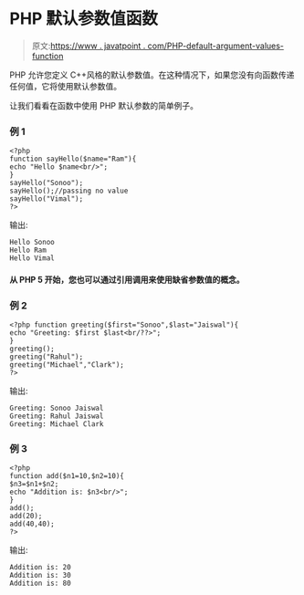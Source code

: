 # PHP 默认参数值函数

> 原文:[https://www . javatpoint . com/PHP-default-argument-values-function](https://www.javatpoint.com/php-default-argument-values-function)

PHP 允许您定义 C++风格的默认参数值。在这种情况下，如果您没有向函数传递任何值，它将使用默认参数值。

让我们看看在函数中使用 PHP 默认参数的简单例子。

### 例 1

```
<?php
function sayHello($name="Ram"){
echo "Hello $name<br/>";
}
sayHello("Sonoo");
sayHello();//passing no value
sayHello("Vimal");
?>

```

输出:

```
Hello Sonoo
Hello Ram
Hello Vimal

```

#### 从 PHP 5 开始，您也可以通过引用调用来使用缺省参数值的概念。

### 例 2

```
<?php function greeting($first="Sonoo",$last="Jaiswal"){  
echo "Greeting: $first $last<br/??>";  
}  
greeting();
greeting("Rahul");
greeting("Michael","Clark");
?>  

```

输出:

```
Greeting: Sonoo Jaiswal
Greeting: Rahul Jaiswal
Greeting: Michael Clark

```

### 例 3

```
<?php
function add($n1=10,$n2=10){
$n3=$n1+$n2;
echo "Addition is: $n3<br/>";
}
add();
add(20);
add(40,40);
?>

```

输出:

```
Addition is: 20
Addition is: 30
Addition is: 80

```